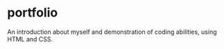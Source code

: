 # portfolio
An introduction about myself and demonstration of coding abilities, using HTML and CSS.
